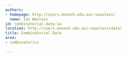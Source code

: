 ```yaml
---
authors:
- homepage: http://users.monash.edu.au/~iwanless/
  name: Ian Wanless
id: combinatorial-data-iw
location: http://users.monash.edu.au/~iwanless/data/
title: Combinatorial Data
area:
- combinatorics

---
```


